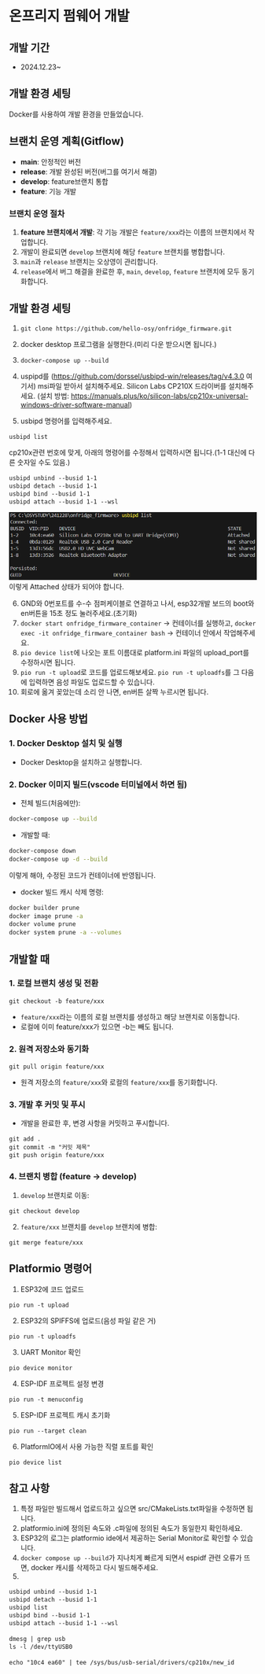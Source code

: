 # 온프리지 펌웨어 개발

## 개발 기간

- 2024.12.23~

## 개발 환경 세팅

Docker를 사용하여 개발 환경을 만들었습니다.

## 브랜치 운영 계획(Gitflow)

- **main**: 안정적인 버전
- **release**: 개발 완성된 버전(버그를 여기서 해결)
- **develop**: feature브랜치 통합
- **feature**: 기능 개발

### 브랜치 운영 절차

1. **feature 브랜치에서 개발**: 각 기능 개발은 `feature/xxx`라는 이름의 브랜치에서 작업합니다.
2. 개발이 완료되면 `develop` 브랜치에 해당 `feature` 브랜치를 병합합니다.
3. `main`과 `release` 브랜치는 오상영이 관리합니다.
4. `release`에서 버그 해결을 완료한 후, `main`, `develop`, `feature` 브랜치에 모두 동기화합니다.

## 개발 환경 세팅

1. ```git clone https://github.com/hello-osy/onfridge_firmware.git```
2. docker desktop 프로그램을 실행한다.(미리 다운 받으시면 됩니다.)
3. ```docker-compose up --build```
4. uspipd를 (https://github.com/dorssel/usbipd-win/releases/tag/v4.3.0 여기서) msi파일 받아서 설치해주세요.
Silicon Labs CP210X 드라이버를 설치해주세요. (설치 방법: https://manuals.plus/ko/silicon-labs/cp210x-universal-windows-driver-software-manual)

5. usbipd 명령어를 입력해주세요.
```
usbipd list
```
cp210x관련 번호에 맞게, 아래의 명령어를 수정해서 입력하시면 됩니다.(1-1 대신에 다른 숫자일 수도 있음.)
```
usbipd unbind --busid 1-1
usbipd detach --busid 1-1
usbipd bind --busid 1-1   
usbipd attach --busid 1-1 --wsl
```
![alt text](image.png) 이렇게 Attached 상태가 되어야 합니다.

6. GND와 0번포트를 수-수 점퍼케이블로 연결하고 나서, esp32개발 보드의 boot와 en버튼을 15초 정도 눌러주세요.(초기화)
7. ```docker start onfridge_firmware_container``` -> 컨테이너를 실행하고, 
```docker exec -it onfridge_firmware_container bash``` -> 컨테이너 안에서 작업해주세요.
8. ```pio device list```에 나오는 포트 이름대로 platform.ini 파일의 upload_port를 수정하시면 됩니다.
9. ```pio run -t upload```로 코드를 업로드해보세요. ```pio run -t uploadfs```를 그 다음에 입력하면 음성 파일도 업로드할 수 있습니다. 
10. 회로에 옮겨 꽂았는데 소리 안 나면, en버튼 살짝 누르시면 됩니다.

## Docker 사용 방법

### 1. Docker Desktop 설치 및 실행

- Docker Desktop을 설치하고 실행합니다.

### 2. Docker 이미지 빌드(vscode 터미널에서 하면 됨)

- 전체 빌드(처음에만):

```bash
docker-compose up --build
```

- 개발할 때:

```bash
docker-compose down
docker-compose up -d --build
```
이렇게 해야, 수정된 코드가 컨테이너에 반영됩니다.

- docker 빌드 캐시 삭제 명령:
```bash
docker builder prune
docker image prune -a
docker volume prune
docker system prune -a --volumes
```

## 개발할 때

### 1. 로컬 브랜치 생성 및 전환

```
git checkout -b feature/xxx
```

- `feature/xxx`라는 이름의 로컬 브랜치를 생성하고 해당 브랜치로 이동합니다.
- 로컬에 이미 feature/xxx가 있으면 -b는 빼도 됩니다.

### 2. 원격 저장소와 동기화

```
git pull origin feature/xxx
```

- 원격 저장소의 `feature/xxx`와 로컬의 `feature/xxx`를 동기화합니다.

### 3. 개발 후 커밋 및 푸시

- 개발을 완료한 후, 변경 사항을 커밋하고 푸시합니다.

```
git add .
git commit -m "커밋 제목"
git push origin feature/xxx
```

### 4. 브랜치 병합 (feature → develop)

1. `develop` 브랜치로 이동:

```
git checkout develop
```

2. `feature/xxx` 브랜치를 `develop` 브랜치에 병합:

```
git merge feature/xxx
```

## Platformio 명령어

1. ESP32에 코드 업로드

```
pio run -t upload
```

2. ESP32의 SPIFFS에 업로드(음성 파일 같은 거)

```
pio run -t uploadfs
```

3. UART Monitor 확인

```
pio device monitor
```

4. ESP-IDF 프로젝트 설정 변경

```
pio run -t menuconfig
```

5. ESP-IDF 프로젝트 캐시 초기화

```
pio run --target clean
```

6. PlatformIO에서 사용 가능한 직렬 포트를 확인
```
pio device list
```

## 참고 사항

1. 특정 파일만 빌드해서 업로드하고 싶으면 src/CMakeLists.txt파일을 수정하면 됩니다.
2. platformio.ini에 정의된 속도와 .c파일에 정의된 속도가 동일한지 확인하세요.
3. ESP32의 로그는 platformio ide에서 제공하는 Serial Monitor로 확인할 수 있습니다.
4. ```docker compose up --build```가 지나치게 빠르게 되면서 espidf 관련 오류가 뜨면, docker 캐시를 삭제하고 다시 빌드해주세요.
5. 
```
usbipd unbind --busid 1-1
usbipd detach --busid 1-1
usbipd list
usbipd bind --busid 1-1   
usbipd attach --busid 1-1 --wsl

dmesg | grep usb
ls -l /dev/ttyUSB0

echo "10c4 ea60" | tee /sys/bus/usb-serial/drivers/cp210x/new_id
```